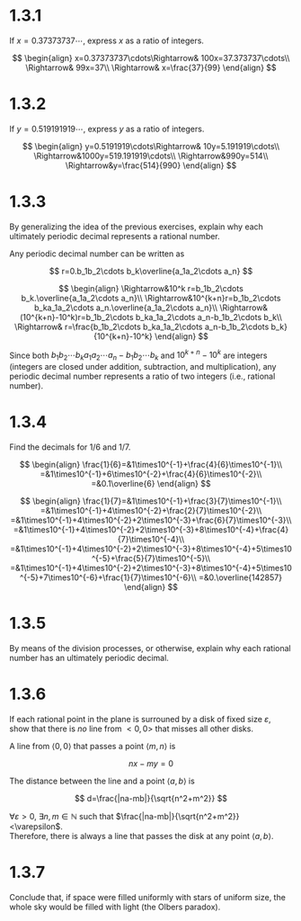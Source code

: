 # 1.3.1
If $x=0.37373737\cdots$, express $x$ as a ratio of integers.  

$$
\begin{align}
x=0.37373737\cdots\Rightarrow& 100x=37.373737\cdots\\
\Rightarrow& 99x=37\\
\Rightarrow& x=\frac{37}{99}
\end{align}
$$

# 1.3.2
If $y=0.519191919\cdots$, express $y$ as a ratio of integers.

$$
\begin{align}
y=0.5191919\cdots\Rightarrow& 10y=5.191919\cdots\\
\Rightarrow&1000y=519.191919\cdots\\
\Rightarrow&990y=514\\
\Rightarrow&y=\frac{514}{990}
\end{align}
$$

# 1.3.3
By generalizing the idea of the previous exercises, explain why each ultimately periodic decimal represents a rational number.  

Any periodic decimal number can be written as

$$
r=0.b_1b_2\cdots b_k\overline{a_1a_2\cdots a_n}
$$

$$
\begin{align}
\Rightarrow&10^k r=b_1b_2\cdots b_k.\overline{a_1a_2\cdots a_n}\\
\Rightarrow&10^{k+n}r=b_1b_2\cdots b_ka_1a_2\cdots a_n.\overline{a_1a_2\cdots a_n}\\
\Rightarrow&(10^{k+n}-10^k)r=b_1b_2\cdots b_ka_1a_2\cdots a_n-b_1b_2\cdots b_k\\
\Rightarrow& r=\frac{b_1b_2\cdots b_ka_1a_2\cdots a_n-b_1b_2\cdots b_k}{10^{k+n}-10^k}
\end{align}
$$

Since both $b_1b_2\cdots b_ka_1a_2\cdots a_n-b_1b_2\cdots b_k$ and $10^{k+n}-10^k$ are integers (integers are closed under addition, subtraction, and multiplication), any periodic decimal number represents a ratio of two integers (i.e., rational number).

# 1.3.4
Find the decimals for $1/6$ and $1/7$.  

$$
\begin{align}
\frac{1}{6}=&1\times10^{-1}+\frac{4}{6}\times10^{-1}\\
=&1\times10^{-1}+6\times10^{-2}+\frac{4}{6}\times10^{-2}\\
=&0.1\overline{6}
\end{align}
$$


$$
\begin{align}
\frac{1}{7}=&1\times10^{-1}+\frac{3}{7}\times10^{-1}\\
=&1\times10^{-1}+4\times10^{-2}+\frac{2}{7}\times10^{-2}\\
=&1\times10^{-1}+4\times10^{-2}+2\times10^{-3}+\frac{6}{7}\times10^{-3}\\
=&1\times10^{-1}+4\times10^{-2}+2\times10^{-3}+8\times10^{-4}+\frac{4}{7}\times10^{-4}\\
=&1\times10^{-1}+4\times10^{-2}+2\times10^{-3}+8\times10^{-4}+5\times10^{-5}+\frac{5}{7}\times10^{-5}\\
=&1\times10^{-1}+4\times10^{-2}+2\times10^{-3}+8\times10^{-4}+5\times10^{-5}+7\times10^{-6}+\frac{1}{7}\times10^{-6}\\
=&0.\overline{142857}
\end{align}
$$

# 1.3.5
By means of the division processes, or otherwise, explain why each rational number has an ultimately periodic decimal.  


# 1.3.6
If each rational point in the plane is surrouned by a disk of fixed size $\varepsilon$, show that there is _no_ line from $<0,0>$ that misses all other disks.  

A line from $\langle 0,0\rangle$
that passes a point $\langle m,n\rangle$ is

$$
nx-my=0
$$
  
The distance between the line and a point $\langle a,b\rangle$ is

$$
d=\frac{|na-mb|}{\sqrt{n^2+m^2}}
$$

$\forall\varepsilon>0$, $\exists n,m\in\mathbb{N}$ such that 
$\frac{|na-mb|}{\sqrt{n^2+m^2}}<\varepsilon$.  
Therefore, there is always a line that passes the disk at any point $\langle a,b\rangle$.

# 1.3.7
Conclude that, if space were filled uniformly with stars of uniform size, the whole sky would be filled with light (the Olbers paradox).
